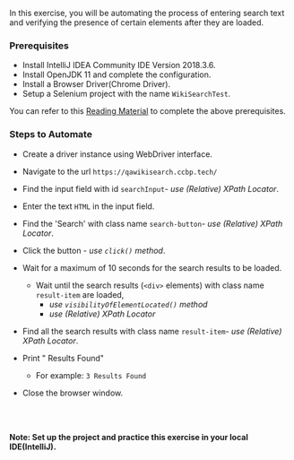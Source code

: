 In this exercise, you will be automating the process of entering search text and verifying the presence of certain elements after they are loaded.

### Prerequisites

- Install IntelliJ IDEA Community IDE  Version 2018.3.6.
- Install OpenJDK 11 and complete the configuration.
- Install a Browser Driver(Chrome Driver).
- Setup a Selenium project with the name `WikiSearchTest`.

You can refer to this [Reading Material](https://learning.ccbp.in/qa-automation-testing/course?c_id=cf952b35-27ab-4b1e-a6de-44227f22806c&s_id=f5c19277-3889-4e63-b631-c06c088d612c&t_id=6a935df7-2c93-477c-b505-3ae0aabcf9a2#31-installing-ide) to complete the above prerequisites.

### Steps to Automate

- Create a driver instance using WebDriver interface.
- Navigate to the url `https://qawikisearch.ccbp.tech/`
- Find the input field with id `searchInput`- _use (Relative) XPath Locator_.
- Enter the text `HTML` in the input field.
- Find the 'Search' with class name `search-button`- _use (Relative) XPath Locator_.
- Click the button - _use `click()` method_.
- Wait for a maximum of 10 seconds for the search results to be loaded.

    - Wait until the search results (`<div>` elements) with class name `result-item` are loaded,
    	- _use `visibilityOfElementLocated()` method_
    	- _use (Relative) XPath Locator_
- Find all the search results with class name `result-item`- _use (Relative) XPath Locator_.
- Print "<result count> Results Found"
	
	- For example: `3 Results Found`
- Close the browser window.

<br>
<br>

**Note: Set up the project and practice this exercise in your local IDE(IntelliJ).**

